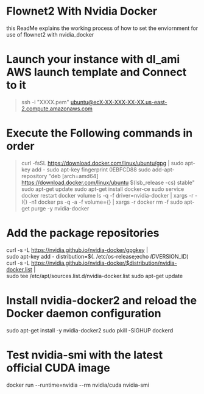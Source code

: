 # Flownet2 With Nvidia Docker
this ReadMe explains the working process of how to set the enviornment for use of flownet2 with nvidia_docker

# Launch your instance with dl_ami AWS launch template and Connect to it 
> ssh -i "XXXX.pem" ubuntu@ecX-XX-XXX-XX-XX.us-east-2.compute.amazonaws.com

# Execute the Following commands in order
>curl -fsSL https://download.docker.com/linux/ubuntu/gpg | sudo apt-key add -
>sudo apt-key fingerprint 0EBFCD88
>sudo add-apt-repository "deb [arch=amd64] https://download.docker.com/linux/ubuntu $(lsb_release -cs) stable"
>sudo apt-get update
>sudo apt-get install docker-ce
>sudo service docker restart
>docker volume ls -q -f driver=nvidia-docker | xargs -r -I{} -n1 docker ps -q -a -f volume={} | xargs -r docker rm -f
>sudo apt-get purge -y nvidia-docker

# Add the package repositories
curl -s -L https://nvidia.github.io/nvidia-docker/gpgkey | \
  sudo apt-key add -
distribution=$(. /etc/os-release;echo $ID$VERSION_ID)
curl -s -L https://nvidia.github.io/nvidia-docker/$distribution/nvidia-docker.list | \
  sudo tee /etc/apt/sources.list.d/nvidia-docker.list
sudo apt-get update

# Install nvidia-docker2 and reload the Docker daemon configuration
sudo apt-get install -y nvidia-docker2
sudo pkill -SIGHUP dockerd

# Test nvidia-smi with the latest official CUDA image
docker run --runtime=nvidia --rm nvidia/cuda nvidia-smi
